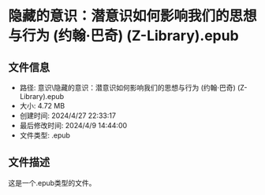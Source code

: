 ﻿# 隐藏的意识：潜意识如何影响我们的思想与行为 (约翰·巴奇) (Z-Library).epub

## 文件信息
- 路径: 意识\隐藏的意识：潜意识如何影响我们的思想与行为 (约翰·巴奇) (Z-Library).epub
- 大小: 4.72 MB
- 创建时间: 2024/4/27 22:33:17
- 最后修改时间: 2024/4/9 14:44:00
- 文件类型: .epub

## 文件描述
这是一个.epub类型的文件。

